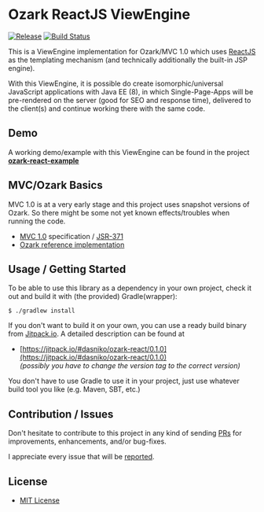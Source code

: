 # Ozark ReactJS ViewEngine

[![Release](https://img.shields.io/github/release/dasniko/ozark-react.svg)](https://jitpack.io/#dasniko/ozark-react)
[![Build Status](https://img.shields.io/travis/dasniko/ozark-react.svg)](https://travis-ci.org/dasniko/ozark-react)

This is a ViewEngine implementation for Ozark/MVC 1.0 which uses [ReactJS](http://www.reactjs.org) as the templating mechanism (and technically additionally the built-in JSP engine).

With this ViewEngine, it is possible do create isomorphic/universal JavaScript applications with Java EE (8), in which Single-Page-Apps will be pre-rendered on the server (good for SEO and response time), delivered to the client(s) and continue working there with the same code.


## Demo

A working demo/example with this ViewEngine can be found in the project **[ozark-react-example](https://github.com/dasniko/ozark-react-example)**


## MVC/Ozark Basics

MVC 1.0 is at a very early stage and this project uses snapshot versions of Ozark.
So there might be some not yet known effects/troubles when running the code.

- [MVC 1.0](https://java.net/projects/mvc-spec/pages/Home) specification / [JSR-371](https://www.jcp.org/en/jsr/detail?id=371)
- [Ozark reference implementation](https://ozark.java.net/)


## Usage / Getting Started

To be able to use this library as a dependency in your own project, check it out and build it with (the provided) Gradle(wrapper):

    $ ./gradlew install

If you don't want to build it on your own, you can use a ready build binary from [Jitpack.io](https://jitpack.io).
A detailed description can be found at

- [https://jitpack.io/#dasniko/ozark-react/0.1.0](https://jitpack.io/#dasniko/ozark-react/0.1.0)  
_(possibly you have to change the version tag to the correct version)_

You don't have to use Gradle to use it in your project, just use whatever build tool you like (e.g. Maven, SBT, etc.)


## Contribution / Issues

Don't hesitate to contribute to this project in any kind of sending [PRs](https://github.com/dasniko/ozark-react/pulls) for improvements, enhancements, and/or bug-fixes.

I appreciate every issue that will be [reported](https://github.com/dasniko/ozark-react/issues).


## License

- [MIT License](https://github.com/dasniko/ozark-react/blob/master/LICENSE)
